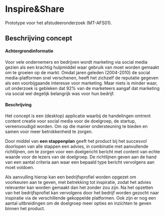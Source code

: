 # <b>Inspire</b>&<b>Share</b>
Prototype voor het afstudeeronderzoek (MT-AFS01).

## Beschrijving concept
#### Achtergrondinformatie
Voor vele ondernemers en bedrijven wordt marketing via social media gezien als een krachtig hulpmiddel waar gebruik van moet worden gemaakt om te groeien op de markt. Omdat jaren geleden (2004-2010) de social media-platformen snel verschenen, heeft het zichzelf de reputatie gegeven als een voorbijgaande interesse voor marketing. Maar niets is minder waar, uit onderzoek is gebleken dat 92% van de marketeers aangaf dat marketing via social wel degelijk belangrijk was voor hun bedrijf.

#### Beschrijving
Het concept is een (desktop) applicatie waarbij de handelingen omtrent content creatie voor social media voor de doelgroep, de startup, vereenvoudigd worden. Om op die manier ondersteuning te bieden en samen voor meer betrokkenheid te zorgen.

Door middel van <b>een stappenplan</b> geeft het product bij het succesvol doorlopen van alle stappen een advies, in combinatie met aanvullende richtlijnen, om te zorgen voor een doelgericht bericht met content van echte waarde voor de lezers van de doelgroep. De richtlijnen geven aan de hand van een aantal criteria aan waar een bepaald type bericht vervolgens aan moet voldoen.

Als aanvulling hierop kan een bedrijfsprofiel worden opgezet om voorkeuren aan te geven, met betrekking tot inspiratie, zodat het advies relevanter kan worden gemaakt dan het zonder zou zijn. Na het opzetten van het bedrijfsprofiel kan vervolgens door het bedrijf worden gezocht naar inspiratie via de verschillende gekoppelde platformen. Ook zijn er nog een aantal uitbreidingen om de doelgroep meer opties en inzichten te geven binnen het product.
